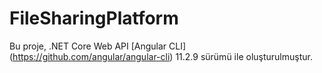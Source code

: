 # FileSharingPlatform

Bu proje, .NET Core Web API [Angular CLI] (https://github.com/angular/angular-cli) 11.2.9 sürümü ile oluşturulmuştur.